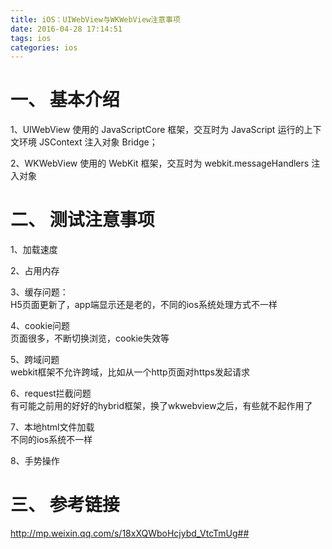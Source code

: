 ```yaml
---
title: iOS：UIWebView与WKWebView注意事项
date: 2016-04-28 17:14:51
tags: ios
categories: ios
---
```


# 一、 基本介绍
1、UIWebView 使用的 JavaScriptCore 框架，交互时为 JavaScript 运行的上下文环境 JSContext 注入对象 Bridge；

2、WKWebView 使用的 WebKit 框架，交互时为 webkit.messageHandlers 注入对象

# 二、 测试注意事项
1、加载速度

2、占用内存

<!-- more -->

3、缓存问题：  
H5页面更新了，app端显示还是老的，不同的ios系统处理方式不一样

4、cookie问题  
页面很多，不断切换浏览，cookie失效等

5、跨域问题  
webkit框架不允许跨域，比如从一个http页面对https发起请求

6、request拦截问题  
有可能之前用的好好的hybrid框架，换了wkwebview之后，有些就不起作用了

7、本地html文件加载  
不同的ios系统不一样

8、手势操作

# 三、 参考链接
http://mp.weixin.qq.com/s/18xXQWboHcjybd_VtcTmUg##
